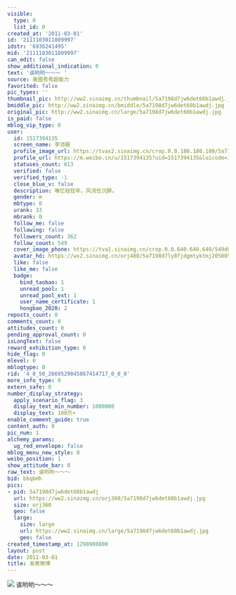 ```yaml
---
visible:
  type: 0
  list_id: 0
created_at: '2011-03-01'
id: '2111103011809997'
idstr: '6936241495'
mid: '2111103011809997'
can_edit: false
show_additional_indication: 0
text: '诶哟哟～～～ '
source: 美图秀秀超能力
favorited: false
pic_types: ''
thumbnail_pic: http://ww2.sinaimg.cn/thumbnail/5a7198d7jw6det60b1awdj.jpg
bmiddle_pic: http://ww2.sinaimg.cn/bmiddle/5a7198d7jw6det60b1awdj.jpg
original_pic: http://ww2.sinaimg.cn/large/5a7198d7jw6det60b1awdj.jpg
is_paid: false
mblog_vip_type: 0
user:
  id: 1517394135
  screen_name: 李消极
  profile_image_url: https://tvax2.sinaimg.cn/crop.0.0.180.180.180/5a7198d7ly8fjdgmtyktmj20500500so.jpg?KID=imgbed,tva&Expires=1606400256&ssig=oKF%2F8uerHG
  profile_url: https://m.weibo.cn/u/1517394135?uid=1517394135&luicode=10000011&lfid=2304131517394135_-_WEIBO_SECOND_PROFILE_WEIBO
  statuses_count: 613
  verified: false
  verified_type: -1
  close_blue_v: false
  description: 唯忆轻狂年，风流任沉醉。
  gender: m
  mbtype: 0
  urank: 33
  mbrank: 0
  follow_me: false
  following: false
  followers_count: 362
  follow_count: 549
  cover_image_phone: https://tva1.sinaimg.cn/crop.0.0.640.640.640/549d0121tw1egm1kjly3jj20hs0hsq4f.jpg
  avatar_hd: https://wx2.sinaimg.cn/orj480/5a7198d7ly8fjdgmtyktmj20500500so.jpg
  like: false
  like_me: false
  badge:
    bind_taobao: 1
    unread_pool: 1
    unread_pool_ext: 1
    user_name_certificate: 1
    hongbao_2020: 2
reposts_count: 0
comments_count: 0
attitudes_count: 0
pending_approval_count: 0
isLongText: false
reward_exhibition_type: 0
hide_flag: 0
mlevel: 0
mblogtype: 0
rid: '4_0_50_2669529045867414717_0_0_0'
more_info_type: 0
extern_safe: 0
number_display_strategy:
  apply_scenario_flag: 3
  display_text_min_number: 1000000
  display_text: 100万+
enable_comment_guide: true
content_auth: 0
pic_num: 1
alchemy_params:
  ug_red_envelope: false
mblog_menu_new_style: 0
weibo_position: 1
show_attitude_bar: 0
raw_text: 诶哟哟～～～ ​​​
bid: bbqbHh
pics:
- pid: 5a7198d7jw6det60b1awdj
  url: https://ww2.sinaimg.cn/orj360/5a7198d7jw6det60b1awdj.jpg
  size: orj360
  geo: false
  large:
    size: large
    url: https://ww2.sinaimg.cn/large/5a7198d7jw6det60b1awdj.jpg
    geo: false
created_timestamp_at: 1298908800
layout: post
date: 2011-03-01
title: 发表微博
---
```


![](http://ww2.sinaimg.cn/large/5a7198d7jw6det60b1awdj.jpg)
诶哟哟～～～ 
